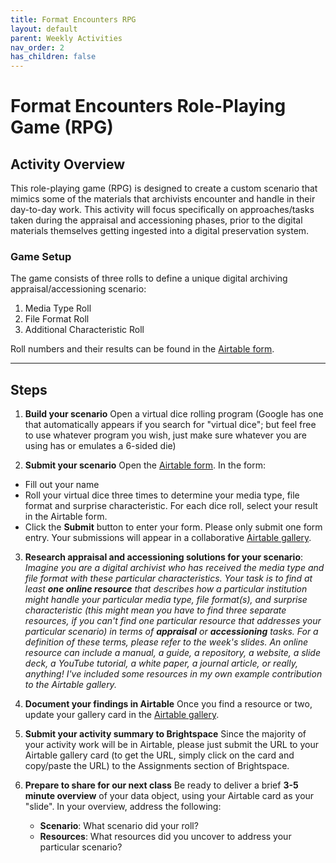 ```yaml
---
title: Format Encounters RPG
layout: default
parent: Weekly Activities
nav_order: 2
has_children: false
---
```


# Format Encounters Role-Playing Game (RPG)

## Activity Overview

This role-playing game (RPG) is designed to create a custom scenario that mimics some of the materials that archivists encounter and handle in their day-to-day work. This activity will focus specifically on approaches/tasks taken during the appraisal and accessioning phases, prior to the digital materials themselves getting ingested into a digital preservation system.

### Game Setup
The game consists of three rolls to define a unique digital archiving appraisal/accessioning scenario:
1. Media Type Roll
2. File Format Roll
3. Additional Characteristic Roll

Roll numbers and their results can be found in the <a href="https://airtable.com/appxQkXtRynCqoXF6/pag2or3MimynyQiNO/form" target="_blank">Airtable form</a>.

---

## Steps

1. **Build your scenario**
  Open a virtual dice rolling program (Google has one that automatically appears if you search for "virtual dice"; but feel free to use whatever program you wish, just make sure whatever you are using has or emulates a 6-sided die)

2. **Submit your scenario** Open the <a href="https://airtable.com/appxQkXtRynCqoXF6/pag2or3MimynyQiNO/form" target="_blank">Airtable form</a>. In the form:
  * Fill out your name
  * Roll your virtual dice three times to determine your media type, file format and surprise characteristic. For each dice roll, select your result in the Airtable form.
  * Click the **Submit** button to enter your form. Please only submit one form entry. Your submissions will appear in a collaborative <a href="https://airtable.com/appxQkXtRynCqoXF6/shrj6Ocn0opCRcjMa" target="_blank">Airtable gallery</a>.

3. **Research appraisal and accessioning solutions for your scenario**:
  _Imagine you are a digital archivist who has received the media type and file format with these particular characteristics. Your task is to find at least **one online resource** that describes how a particular institution might handle your particular media type, file format(s), and surprise characteristic (this might mean you have to find three separate resources, if you can't find one particular resource that addresses your particular scenario) in terms of **appraisal** or **accessioning** tasks. For a definition of these terms, please refer to the week's slides. An online resource can include a manual, a guide, a repository, a website, a slide deck, a YouTube tutorial, a white paper, a journal article, or really, anything! I've included some resources in my own example contribution to the Airtable gallery._

4. **Document your findings in Airtable**
  Once you find a resource or two, update your gallery card in the <a href="https://airtable.com/appxQkXtRynCqoXF6/shrj6Ocn0opCRcjMa" target="_blank">Airtable gallery</a>.

5. **Submit your activity summary to Brightspace**
  Since the majority of your activity work will be in Airtable, please just submit the URL to your Airtable gallery card (to get the URL, simply click on the card and copy/paste the URL) to the Assignments section of Brightspace.

6. **Prepare to share for our next class**
   Be ready to deliver a brief **3-5 minute overview** of your data object, using your Airtable card as your "slide". In your overview, address the following:
      - **Scenario**: What scenario did your roll?
      - **Resources**: What resources did you uncover to address your particular scenario?